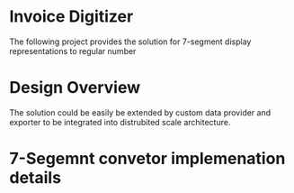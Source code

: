 # Invoice Digitizer

The following project provides the solution for 7-segment display representations to regular number 

# Design Overview

The solution could be easily be extended by custom data provider and exporter to be integrated into distrubited scale architecture.

# 7-Segemnt convetor implemenation details  



